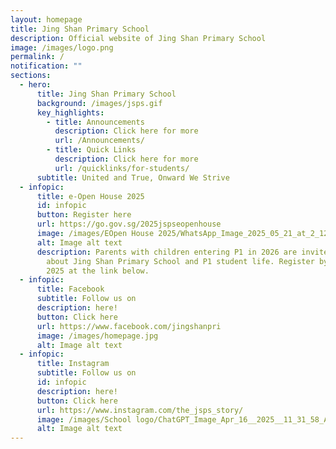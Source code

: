 ```yaml
---
layout: homepage
title: Jing Shan Primary School
description: Official website of Jing Shan Primary School
image: /images/logo.png
permalink: /
notification: ""
sections:
  - hero:
      title: Jing Shan Primary School
      background: /images/jsps.gif
      key_highlights:
        - title: Announcements
          description: Click here for more
          url: /Announcements/
        - title: Quick Links
          description: Click here for more
          url: /quicklinks/for-students/
      subtitle: United and True, Onward We Strive
  - infopic:
      title: e-Open House 2025
      id: infopic
      button: Register here
      url: https://go.gov.sg/2025jspseopenhouse
      image: /images/EOpen House 2025/WhatsApp_Image_2025_05_21_at_2_12_58_PM.jpg
      alt: Image alt text
      description: Parents with children entering P1 in 2026 are invited to learn
        about Jing Shan Primary School and P1 student life. Register by 1 July
        2025 at the link below.
  - infopic:
      title: Facebook
      subtitle: Follow us on
      description: here!
      button: Click here
      url: https://www.facebook.com/jingshanpri
      image: /images/homepage.jpg
      alt: Image alt text
  - infopic:
      title: Instagram
      subtitle: Follow us on
      id: infopic
      description: here!
      button: Click here
      url: https://www.instagram.com/the_jsps_story/
      image: /images/School logo/ChatGPT_Image_Apr_16__2025__11_31_58_AM.png
      alt: Image alt text
---
```

